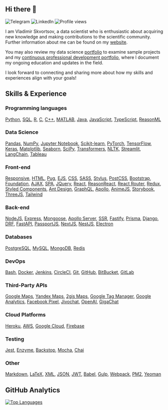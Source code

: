 ## Hi there 👋

![Telegram](https://img.shields.io/badge/Telegram-%232AABEE?style=flat&logo=Telegram&logoColor=white&link=https%3A%2F%2Fwww.linkedin.com%2Fin%2Fvladimir-skvortsov%2F)
![LinkedIn](https://img.shields.io/badge/LinkedIn-%230B66C2?style=flat&logo=LinkedIn&logoColor=white&link=https%3A%2F%2Fwww.linkedin.com%2Fin%2Fvladimir-skvortsov%2F)
![Profile views](https://komarev.com/ghpvc/?username=vladimir-skvortsov)

I am Vladimir Skvortsov, a data scientist who is enthusiastic about acquiring
new knowledge and making contributions to the scientific community. Further
information about me can be found on my
[website](https://vladimirskvortsov.com).

You may also review my data science
[portfolio](https://github.com/vladimir-skvortsov/data-science-portfolio) to
examine sample projects and my [continuous professional development
portfolio](https://github.com/vladimir-skvortsov/CPD),
where I document my ongoing education and updates in the field.

I look forward to connecting and sharing more about how my skills and experiences align with your goals!

## Skills & Experience

### Programming languages

[Python](https://www.python.org),
[SQL](https://en.wikipedia.org/wiki/SQL),
[R](https://www.r-project.org),
[C](https://en.wikipedia.org/wiki/C_(programming_language)),
[C++](https://en.wikipedia.org/wiki/C%2B%2B),
[MATLAB](https://www.mathworks.com/products/matlab.html),
[Java](https://www.java.com),
[JavaScript](https://en.wikipedia.org/wiki/JavaScript),
[TypeScript](https://www.typescriptlang.org),
[ReasonML](https://reasonml.github.io)

### Data Science

[Pandas](https://pandas.pydata.org),
[NumPy](https://numpy.org),
[Jupyter Notebook](https://jupyter.org),
[Scikit-learn](https://scikit-learn.org),
[PyTorch](https://pytorch.org),
[TensorFlow](https://www.tensorflow.org),
[Keras](https://keras.io),
[Matplotlib](https://matplotlib.org),
[Seaborn](https://seaborn.pydata.org),
[SciPy](https://scipy.org),
[Transformers](https://en.wikipedia.org/wiki/Transformer_(deep_learning_architecture)),
[NLTK](https://www.nltk.org),
[Streamlit](https://streamlit.io),
[LangChain](https://www.langchain.com),
[Tableau](https://tableau.com)

### Front-end

[Responsive](https://en.wikipedia.org/wiki/Responsive_web_design),
[HTML](https://en.wikipedia.org/wiki/HTML),
[Pug](https://pugjs.org/api/getting-started.html),
[EJS](https://ejs.co),
[CSS](https://en.wikipedia.org/wiki/CSS),
[SASS](https://sass-lang.com),
[Stylus](https://stylus-lang.com),
[PostCSS](https://postcss.org),
[Bootstrap](https://getbootstrap.com),
[Foundation](https://get.foundation),
[AJAX](https://en.wikipedia.org/wiki/Ajax_(programming)),
[SPA](https://en.wikipedia.org/wiki/Single-page_application),
[JQuery](https://jquery.com),
[React](https://react.dev),
[ReasonReact](https://reasonml.github.io/reason-react/),
[React Router](https://reactrouter.com/en/main),
[Redux](https://redux.js.org),
[Styled Components](https://styled-components.com),
[Ant Design](https://ant.design),
[GraphQL](https://graphql.org),
[Apollo](https://www.apollographql.com),
[AnimeJS](https://animejs.com),
[Storybook](https://storybook.js.org),
[ThreeJS](https://threejs.org),
[Tailwind](https://tailwindcss.com)

### Back-end

[NodeJS](https://nodejs.org/en),
[Express](https://expressjs.com),
[Mongoose](https://mongoosejs.com),
[Apollo Server](https://www.apollographql.com),
[SSR](https://solutionshub.epam.com/blog/post/what-is-server-side-rendering),
[Fastify](https://fastify.dev),
[Prisma](https://www.prisma.io),
[Django](https://www.djangoproject.com),
[DRF](https://www.django-rest-framework.org),
[FastAPI](https://fastapi.tiangolo.com),
[PassportJS](http://www.passportjs.org),
[NextJS](https://nextjs.org),
[NestJS](https://nestjs.com),
[Electron](https://www.electronjs.org)

### Databases

[PostgreSQL](https://www.postgresql.org),
[MySQL](https://www.mysql.com),
[MongoDB](https://www.mongodb.com),
[Redis](https://redis.io)

### DevOps

[Bash](https://www.gnu.org/software/bash/),
[Docker](https://www.docker.com),
[Jenkins](https://www.jenkins.io),
[CircleCI](https://circleci.com),
[Git](https://git-scm.com),
[GitHub](https://github.com),
[BitBucket](https://bitbucket.org),
[GitLab](https://about.gitlab.com)

### Third-Party APIs

[Google Maps](https://maps.google.com/),
[Yandex Maps](https://yandex.com/dev),
[2gis Maps](https://2gis.ru/),
[Google Tag Manager](https://developers.google.com/tag-platform/tag-manager),
[Google Analytics](https://analytics.google.com/),
[Facebook Pixel](https://www.facebook.com/business/learn/facebook-ads-pixel),
[Jivochat](https://www.jivochat.com/),
[OpenAI](https://platform.openai.com/docs/overview),
[GigaChat](https://developers.sber.ru/portal/products/gigachat-api)

### Cloud Platforms

[Heroku](https://www.heroku.com),
[AWS](https://aws.amazon.com),
[Google Cloud](https://cloud.google.com),
[Firebase](https://firebase.google.com)

### Testing

[Jest](https://jestjs.io),
[Enzyme](https://enzymejs.github.io/enzyme/),
[Backstop](https://garris.github.io/BackstopJS/),
[Mocha](https://mochajs.org),
[Chai](https://www.chaijs.com)

### Other

[Markdown](https://en.wikipedia.org/wiki/Markdown),
[LaTeX](https://www.latex-project.org),
[XML](https://en.wikipedia.org/wiki/XML),
[JSON](https://en.wikipedia.org/wiki/JSON),
[JWT](https://jwt.io),
[Babel](https://babeljs.io),
[Gulp](https://gulpjs.com),
[Webpack](https://webpack.js.org),
[PM2](https://pm2.keymetrics.io),
[Yeoman](https://yeoman.io)

## GitHub Analytics

<a href="https://github.com/vladimir-skvortsov" align="left"><img src="https://github-readme-stats.vercel.app/api/top-langs/?username=vladimir-skvortsov&langs_count=10&title_color=0891b2&text_color=000000&icon_color=0891b2&bg_color=ffffff&hide_border=false&locale=en&custom_title=Most%20%Used%20%Languages" alt="Top Languages" /></a>
